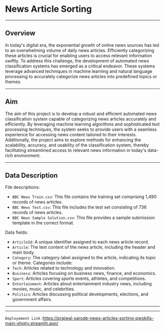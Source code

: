 # News Article Sorting
---
## Overview
In today's digital era, the exponential growth of online news sources has led to an overwhelming volume of daily news articles. Efficiently categorizing these articles is crucial for enabling users to access relevant information swiftly. To address this challenge, the development of automated news classification systems has emerged as a critical endeavor. These systems leverage advanced techniques in machine learning and natural language processing to accurately categorize news articles into predefined topics or themes.

---
## Aim
The aim of this project is to develop a robust and efficient automated news classification system capable of categorizing news articles accurately and efficiently. By leveraging machine learning algorithms and sophisticated text processing techniques, the system seeks to provide users with a seamless experience for accessing news content tailored to their interests. Additionally, the project aims to explore methods for enhancing the scalability, accuracy, and usability of the classification system, thereby facilitating streamlined access to relevant news information in today's data-rich environment.

---


## Data Description

File descriptions:

- `BBC News Train.csv`: This file contains the training set comprising 1,490 records of news articles.
- `BBC News Test.csv`: This file includes the test set consisting of 736 records of news articles.
- `BBC News Sample Solution.csv`: This file provides a sample submission template in the correct format.

Data fields:

- `ArticleId`: A unique identifier assigned to each news article record.
- `Article`: The text content of the news article, including the header and main body.
- `Category`: The category label assigned to the article, indicating its topic or theme. Categories include:
- `Tech`: Articles related to technology and innovation.
- `Business`: Articles focusing on business news, finance, and economics.
- `Sport`: Articles covering sports events, athletes, and competitions.
- `Entertainment`: Articles about entertainment industry news, including movies, music, and celebrities.
- `Politics`: Articles discussing political developments, elections, and government affairs.

---

---

`Deployement Link`   :https://prajwal-sarode-news-articles-sorting-pwskills-main-xhjqty.streamlit.app/
